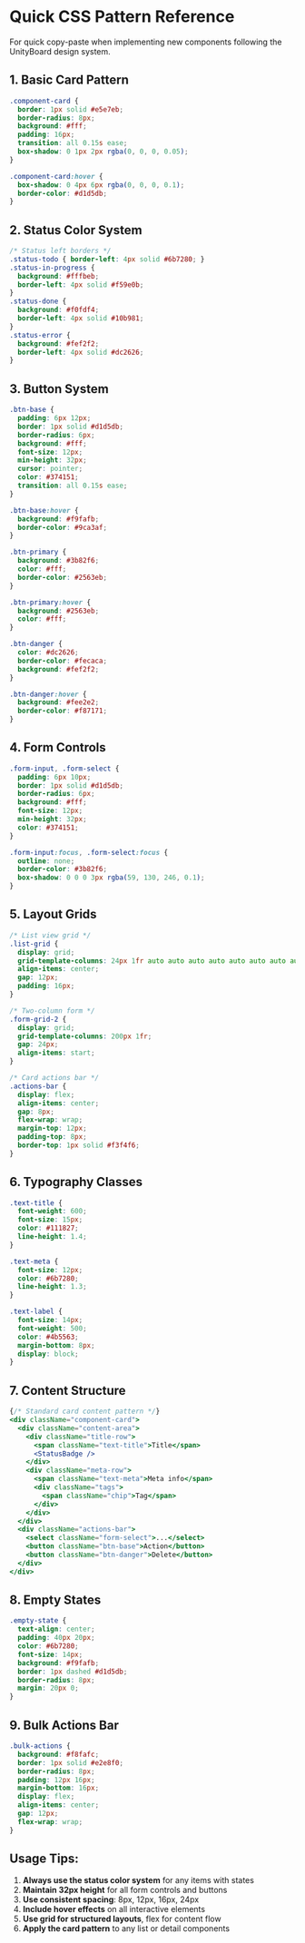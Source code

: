 # Quick CSS Pattern Reference

For quick copy-paste when implementing new components following the UnityBoard design system.

## 1. Basic Card Pattern

```css
.component-card {
  border: 1px solid #e5e7eb;
  border-radius: 8px;
  background: #fff;
  padding: 16px;
  transition: all 0.15s ease;
  box-shadow: 0 1px 2px rgba(0, 0, 0, 0.05);
}

.component-card:hover {
  box-shadow: 0 4px 6px rgba(0, 0, 0, 0.1);
  border-color: #d1d5db;
}
```

## 2. Status Color System

```css
/* Status left borders */
.status-todo { border-left: 4px solid #6b7280; }
.status-in-progress { 
  background: #fffbeb; 
  border-left: 4px solid #f59e0b; 
}
.status-done { 
  background: #f0fdf4; 
  border-left: 4px solid #10b981; 
}
.status-error { 
  background: #fef2f2; 
  border-left: 4px solid #dc2626; 
}
```

## 3. Button System

```css
.btn-base {
  padding: 6px 12px;
  border: 1px solid #d1d5db;
  border-radius: 6px;
  background: #fff;
  font-size: 12px;
  min-height: 32px;
  cursor: pointer;
  color: #374151;
  transition: all 0.15s ease;
}

.btn-base:hover {
  background: #f9fafb;
  border-color: #9ca3af;
}

.btn-primary {
  background: #3b82f6;
  color: #fff;
  border-color: #2563eb;
}

.btn-primary:hover {
  background: #2563eb;
  color: #fff;
}

.btn-danger {
  color: #dc2626;
  border-color: #fecaca;
  background: #fef2f2;
}

.btn-danger:hover {
  background: #fee2e2;
  border-color: #f87171;
}
```

## 4. Form Controls

```css
.form-input, .form-select {
  padding: 6px 10px;
  border: 1px solid #d1d5db;
  border-radius: 6px;
  background: #fff;
  font-size: 12px;
  min-height: 32px;
  color: #374151;
}

.form-input:focus, .form-select:focus {
  outline: none;
  border-color: #3b82f6;
  box-shadow: 0 0 0 3px rgba(59, 130, 246, 0.1);
}
```

## 5. Layout Grids

```css
/* List view grid */
.list-grid {
  display: grid;
  grid-template-columns: 24px 1fr auto auto auto auto auto auto auto auto;
  align-items: center;
  gap: 12px;
  padding: 16px;
}

/* Two-column form */
.form-grid-2 {
  display: grid;
  grid-template-columns: 200px 1fr;
  gap: 24px;
  align-items: start;
}

/* Card actions bar */
.actions-bar {
  display: flex;
  align-items: center;
  gap: 8px;
  flex-wrap: wrap;
  margin-top: 12px;
  padding-top: 8px;
  border-top: 1px solid #f3f4f6;
}
```

## 6. Typography Classes

```css
.text-title {
  font-weight: 600;
  font-size: 15px;
  color: #111827;
  line-height: 1.4;
}

.text-meta {
  font-size: 12px;
  color: #6b7280;
  line-height: 1.3;
}

.text-label {
  font-size: 14px;
  font-weight: 500;
  color: #4b5563;
  margin-bottom: 8px;
  display: block;
}
```

## 7. Content Structure

```jsx
{/* Standard card content pattern */}
<div className="component-card">
  <div className="content-area">
    <div className="title-row">
      <span className="text-title">Title</span>
      <StatusBadge />
    </div>
    <div className="meta-row">
      <span className="text-meta">Meta info</span>
      <div className="tags">
        <span className="chip">Tag</span>
      </div>
    </div>
  </div>
  <div className="actions-bar">
    <select className="form-select">...</select>
    <button className="btn-base">Action</button>
    <button className="btn-danger">Delete</button>
  </div>
</div>
```

## 8. Empty States

```css
.empty-state {
  text-align: center;
  padding: 40px 20px;
  color: #6b7280;
  font-size: 14px;
  background: #f9fafb;
  border: 1px dashed #d1d5db;
  border-radius: 8px;
  margin: 20px 0;
}
```

## 9. Bulk Actions Bar

```css
.bulk-actions {
  background: #f8fafc;
  border: 1px solid #e2e8f0;
  border-radius: 8px;
  padding: 12px 16px;
  margin-bottom: 16px;
  display: flex;
  align-items: center;
  gap: 12px;
  flex-wrap: wrap;
}
```

## Usage Tips:

1. **Always use the status color system** for any items with states
2. **Maintain 32px height** for all form controls and buttons  
3. **Use consistent spacing**: 8px, 12px, 16px, 24px
4. **Include hover effects** on all interactive elements
5. **Use grid for structured layouts**, flex for content flow
6. **Apply the card pattern** to any list or detail components
